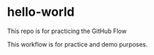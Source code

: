 # hello-world
This repo is for practicing the GitHub Flow

This workflow is for practice and demo purposes.
